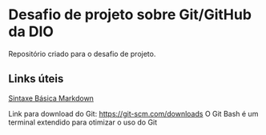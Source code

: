 # Desafio de projeto sobre Git/GitHub da DIO
Repositório criado para o desafio de projeto.

## Links úteis 
 [Sintaxe Básica Markdown](https://www.markdownguide.org/basic-syntax/)

Link para download do Git: https://git-scm.com/downloads
O Git Bash é um terminal extendido para otimizar o uso do Git
